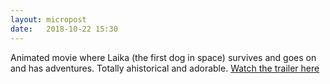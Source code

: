 ```yaml
---
layout: micropost
date:   2018-10-22 15:30
---
```


Animated movie where Laika (the first dog in space) survives and goes on and has adventures. Totally ahistorical and adorable. [Watch the trailer here](https://www.youtube.com/watch?v=4ZARhf3-sHs)
